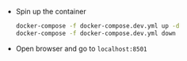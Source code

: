 
* Spin up the container
    ```sh
    docker-compose -f docker-compose.dev.yml up -d
    docker-compose -f docker-compose.dev.yml down
    ```
* Open browser and go to `localhost:8501`


